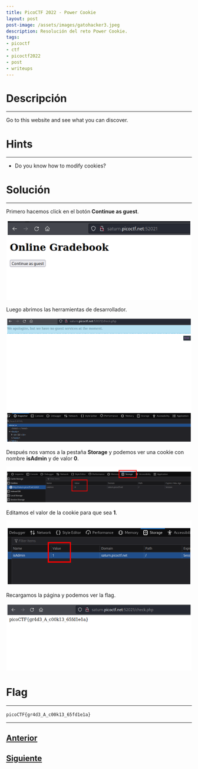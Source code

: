 ```yaml
---
title: PicoCTF 2022 - Power Cookie
layout: post
post-image: /assets/images/gatohacker3.jpeg 
description: Resolución del reto Power Cookie. 
tags:
- picoctf
- ctf
- picoctf2022
- post
- writeups
---
```

# Descripción
---

Go to this website and see what you can discover.


# Hints
---

- Do you know how to modify cookies?


# Solución
---

Primero hacemos click en el botón **Continue as guest**.

![](/images/images-picoctf-2022/power-cookie-1.png)

Luego abrimos las herramientas de desarrollador.

![](/images/images-picoctf-2022/power-cookie-2.png)

Después nos vamos a la pestaña **Storage** y podemos ver una cookie con nombre **isAdmin** y de valor **0**.

![](/images/images-picoctf-2022/power-cookie-3.png)

Editamos el valor de la cookie para que sea **1**.

![](/images/images-picoctf-2022/power-cookie-4.png)

Recargamos la página y podemos ver la flag.

![](/images/images-picoctf-2022/power-cookie-5.png)

# Flag
---

`picoCTF{gr4d3_A_c00k13_65fd1e1a}`

---

## [Anterior](/forbidden-paths)
## [Siguiente](/roboto-sans)